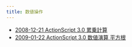 ```yaml
---
title: 数値操作
---
```



- [2008-12-21 ActionScript 3.0 累乗計算](./../../../../../../d/2008/12/21/ActionScript_3.0_累乗計算.md)
- [2009-01-22 ActionScript 3.0 数値演算 平方根](./../../../../../../d/2009/01/22/ActionScript_3.0_数値演算_平方根.md)




